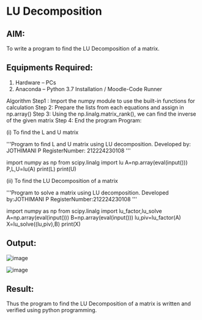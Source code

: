 # LU Decomposition 

## AIM:
To write a program to find the LU Decomposition of a matrix.

## Equipments Required:
1. Hardware – PCs
2. Anaconda – Python 3.7 Installation / Moodle-Code Runner

Algorithm
Step1 : Import the numpy module to use the built-in functions for calculation
Step 2: Prepare the lists from each equations and assign in np.array()
Step 3: Using the np.linalg.matrix_rank(), we can find the inverse of the given matrix
Step 4: End the program
Program:

(i) To find the L and U matrix

'''Program to find L and U matrix using LU decomposition.
Developed by: JOTHIMANI P
RegisterNumber: 212224230108
'''

import numpy as np
from scipy.linalg import lu
A=np.array(eval(input()))
P,L,U=lu(A)
print(L)
print(U)

(ii) To find the LU Decomposition of a matrix

'''Program to solve a matrix using LU decomposition.
Developed by:JOTHIMANI P
RegisterNumber:212224230108
'''

import numpy as np
from scipy.linalg import lu_factor,lu_solve
A=np.array(eval(input()))
B=np.array(eval(input()))
lu,piv=lu_factor(A)
X=lu_solve((lu,piv),B)
print(X)


## Output:

![image](https://github.com/user-attachments/assets/cc3b23b0-8b0c-407a-ad9c-63956b47a0fd)


![image](https://github.com/user-attachments/assets/d894b0a6-d540-4ad9-be7c-83b9a5ef4356)


## Result:
Thus the program to find the LU Decomposition of a matrix is written and verified using python programming.

